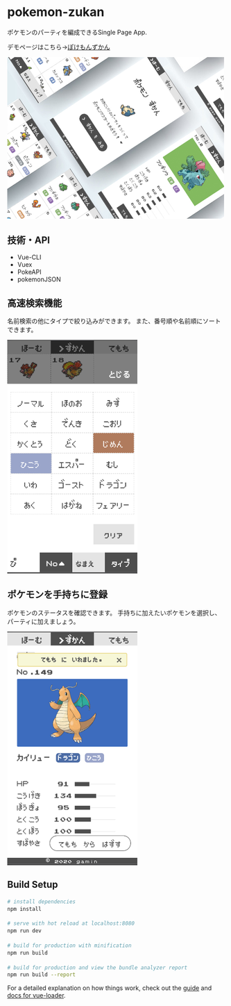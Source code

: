 # pokemon-zukan
  ポケモンのパーティを編成できるSingle Page App.

  デモページはこちら→[ぽけもんずかん](https://gamin27.github.io/pokemon-zukan/)

  <img src="readme/readme.jpg" width="500px">

## 技術・API
  * Vue-CLI
  * Vuex
  * PokeAPI
  * pokemonJSON

## 高速検索機能
  名前検索の他にタイプで絞り込みができます。
  また、番号順や名前順にソートできます。

  <img src="readme/type.png" width="300px">

## ポケモンを手持ちに登録
  ポケモンのステータスを確認できます。
  手持ちに加えたいポケモンを選択し、パーティに加えましょう。

  <img src="readme/detail.png" width="300px">



## Build Setup

``` bash
# install dependencies
npm install

# serve with hot reload at localhost:8080
npm run dev

# build for production with minification
npm run build

# build for production and view the bundle analyzer report
npm run build --report
```

For a detailed explanation on how things work, check out the [guide](http://vuejs-templates.github.io/webpack/) and [docs for vue-loader](http://vuejs.github.io/vue-loader).
